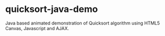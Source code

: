 # quicksort-java-demo
Java based animated demonstration of Quicksort algorithm using HTML5 Canvas, Javascript and AJAX.
